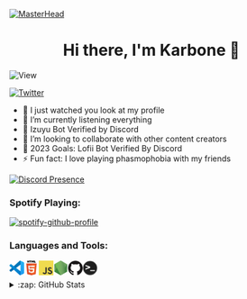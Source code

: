 [![MasterHead](https://1.bp.blogspot.com/-7A4WynwLsMw/XbBpCXG8fHI/AAAAAAAAMt4/uOa1bpLskYgrwGbllhSu2SDj_Mig8SXJQCLcBGAsYHQ/s1600/2000_600px.gif)](https://rishavchanda.io)

<h1 align="center"> Hi there, I'm Karbone 👋 </h1>

![View](https://komarev.com/ghpvc/?username=karbone-dev)

[![Twitter](https://img.shields.io/twitter/follow/karbonechad?logo=twitter&style=for-the-badge)](https://img.shields.io/twitter/follow/karbonechad?logo=twitter&style=for-the-badge)

- 🔭 I just watched you look at my profile
- 🌱 I’m currently listening everything
- 🛴 Izuyu Bot Verified by Discord
- 👯 I’m looking to collaborate with other content creators
- 🥅 2023 Goals: Lofii Bot Verified By Discord
- ⚡ Fun fact: I love playing phasmophobia with my friends


[![Discord Presence](https://lanyard.cnrad.dev/api/853646350256308244)](https://discord.com/users/853646350256308244)

### Spotify Playing:

 [![spotify-github-profile](https://spotify-github-profile.vercel.app/api/view?uid=wbaftxfvwzh37p9eujc3s2m2r&cover_image=true&theme=default)](https://spotify-github-profile.vercel.app/api/view?uid=wbaftxfvwzh37p9eujc3s2m2r&redirect=true)

### Languages and Tools:

<img align="left" alt="Visual Studio Code" width="26px" src="https://raw.githubusercontent.com/github/explore/80688e429a7d4ef2fca1e82350fe8e3517d3494d/topics/visual-studio-code/visual-studio-code.png" />
<img align="left" alt="HTML5" width="26px" src="https://raw.githubusercontent.com/github/explore/80688e429a7d4ef2fca1e82350fe8e3517d3494d/topics/html/html.png" />
<img align="left" alt="JavaScript" width="26px" src="https://raw.githubusercontent.com/github/explore/80688e429a7d4ef2fca1e82350fe8e3517d3494d/topics/javascript/javascript.png" />
<img align="left" alt="Node.js" width="26px" src="https://raw.githubusercontent.com/github/explore/80688e429a7d4ef2fca1e82350fe8e3517d3494d/topics/nodejs/nodejs.png" />
<img align="left" alt="GitHub" width="26px" src="https://raw.githubusercontent.com/github/explore/78df643247d429f6cc873026c0622819ad797942/topics/github/github.png" />
<img align="left" alt="Terminal" width="26px" src="https://raw.githubusercontent.com/github/explore/80688e429a7d4ef2fca1e82350fe8e3517d3494d/topics/terminal/terminal.png" />

<br />
<br />

</details>

<details>
  <summary>:zap: GitHub Stats</summary>

  <img align="left" alt="Karbone GitHub Stats" src="https://github-readme-stats.vercel.app/api?username=Karbone-DEV&show_icons=true&theme=midnight-purple"/>
